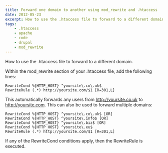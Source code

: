 ```yaml
---
title: Forward one domain to another using mod_rewrite and .htaccess
date: 2012-05-23
excerpt: How to use the .htaccess file to forward to a different domain.
tags:
    - .htaccess
    - apache
    - code
    - drupal
    - mod_rewrite
---
```


How to use the .htaccess file to forward to a different domain.

Within the mod_rewrite section of your .htaccess file, add the following lines:

    RewriteCond %{HTTP_HOST} ^yoursite\.co\.uk$
    RewriteRule (.*) http://yoursite.com/$1 [R=301,L]

This automatically forwards any users from http://yoursite.co.uk to
http://yoursite.com. This can also be used to forward multiple domains:

    RewriteCond %{HTTP_HOST} ^yoursite\.co\.uk$ [OR]
    RewriteCond %{HTTP_HOST} ^yoursite\.info$ [OR]
    RewriteCond %{HTTP_HOST} ^yoursite\.biz$ [OR]
    RewriteCond %{HTTP_HOST} ^yoursite\.eu$
    RewriteRule (.*) http://yoursite.com/$1 [R=301,L]

If any of the RewriteCond conditions apply, then the RewriteRule is executed.

